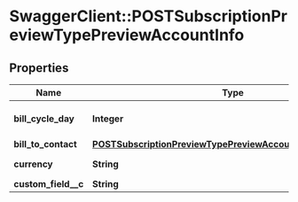 # SwaggerClient::POSTSubscriptionPreviewTypePreviewAccountInfo

## Properties
Name | Type | Description | Notes
------------ | ------------- | ------------- | -------------
**bill_cycle_day** | **Integer** | The account&#39;s bill cycle day (BCD), when bill runs generate invoices for the account. Specify any day of the month (&#x60;1&#x60;-&#x60;31&#x60;, where &#x60;31&#x60; &#x3D; end-of-month), or &#x60;0&#x60; for auto-set.  | 
**bill_to_contact** | [**POSTSubscriptionPreviewTypePreviewAccountInfoBillToContact**](POSTSubscriptionPreviewTypePreviewAccountInfoBillToContact.md) |  | [optional] 
**currency** | **String** | A currency as defined in (Billing Settings)[https://knowledgecenter.zuora.com/CB_Billing/Billing_Settings/Customize_Currencies].  | [optional] 
**custom_field__c** | **String** | Any custom fields defined for this object.  | [optional] 


